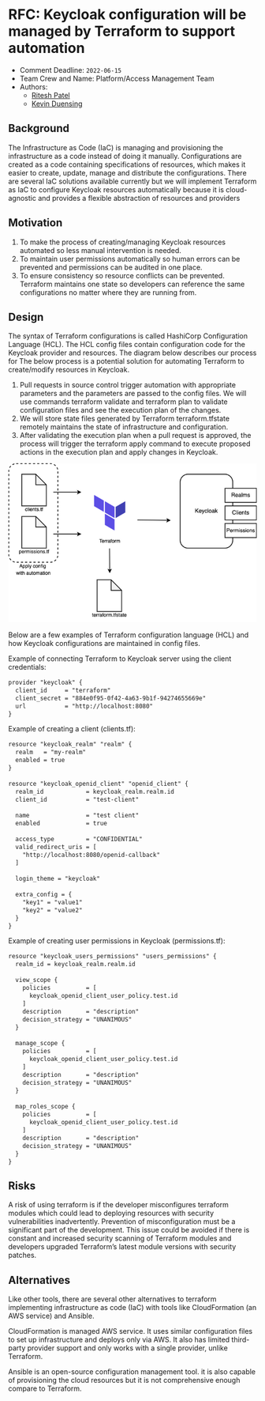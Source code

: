 # RFC: Keycloak configuration will be managed by Terraform to support automation 

<!--
The title is what you want comments on. Use the active voice in a future tense.
Example:
    - The website will be built using the XZY framework
-->

* Comment Deadline: `2022-06-15`
* Team Crew and Name: Platform/Access Management Team
* Authors:
  * [Ritesh Patel](https://github.com/iriteshp)
  * [Kevin Duensing](https://github.com/kjduensing)

## Background
The Infrastructure as Code (IaC) is managing and provisioning the infrastructure as a code instead of doing it manually. Configurations are created as a code containing specifications of resources, which makes it easier to create, update, manage and distribute the configurations. There are several IaC solutions available currently but we will implement Terraform as IaC to configure Keycloak resources automatically because it is cloud-agnostic and provides a flexible abstraction of resources and providers

## Motivation
1. To make the process of creating/managing Keycloak resources automated so less manual intervention is needed.
2. To maintain user permissions automatically so human errors can be prevented and permissions can be audited in one place.
3. To ensure consistency so resource conflicts can be prevented. Terraform maintains one state so developers can reference the same configurations no matter where they are running from.

## Design
The syntax of Terraform configurations is called HashiCorp Configuration Language (HCL). The HCL config files contain configuration code for the Keycloak provider and resources. The diagram below describes our process for  The below process is a potential solution for automating Terraform to create/modify resources in Keycloak.

1. Pull requests in source control trigger automation with appropriate parameters and the parameters are passed to the config files. We will use commands terraform validate and terraform plan to validate configuration files and see the execution plan of the changes.
2. We will store state files generated by Terraform terraform.tfstate remotely maintains the state of infrastructure and configuration. 
3. After validating the execution plan when a pull request is approved, the process will trigger the terraform apply  command to execute proposed actions in the execution plan and apply changes in Keycloak.

![Keycloak - Terraform architecture](images/kc-tf-arch.png)

Below are a few examples of Terraform configuration language (HCL) and how Keycloak configurations are maintained in config files.

Example of connecting Terraform to Keycloak server using the client credentials:

```hcl
provider "keycloak" {
  client_id     = "terraform"
  client_secret = "884e0f95-0f42-4a63-9b1f-94274655669e"
  url           = "http://localhost:8080"
}
```

Example of creating a client (clients.tf):
```hcl
resource "keycloak_realm" "realm" {
  realm   = "my-realm"
  enabled = true
}

resource "keycloak_openid_client" "openid_client" {
  realm_id            = keycloak_realm.realm.id
  client_id           = "test-client"

  name                = "test client"
  enabled             = true

  access_type         = "CONFIDENTIAL"
  valid_redirect_uris = [
    "http://localhost:8080/openid-callback"
  ]

  login_theme = "keycloak"

  extra_config = {
    "key1" = "value1"
    "key2" = "value2"
  }
}
```

Example of creating user permissions in Keycloak (permissions.tf):
```hcl
resource "keycloak_users_permissions" "users_permissions" {
  realm_id = keycloak_realm.realm.id

  view_scope {
    policies          = [
      keycloak_openid_client_user_policy.test.id
    ]
    description       = "description"
    decision_strategy = "UNANIMOUS"
  }

  manage_scope {
    policies          = [
      keycloak_openid_client_user_policy.test.id
    ]
    description       = "description"
    decision_strategy = "UNANIMOUS"
  }

  map_roles_scope {
    policies          = [
      keycloak_openid_client_user_policy.test.id
    ]
    description       = "description"
    decision_strategy = "UNANIMOUS"
  }
}
```
## Risks
A risk of using terraform is if the developer misconfigures terraform modules which could lead to deploying resources with security vulnerabilities inadvertently. Prevention of misconfiguration must be a significant part of the development. This issue could be avoided if there is constant and increased security scanning of Terraform modules and developers upgraded Terraform’s latest module versions with security patches.

## Alternatives
Like other tools, there are several other alternatives to terraform implementing infrastructure as code (IaC) with tools like CloudFormation (an AWS service) and Ansible.

CloudFormation is managed AWS service. It uses similar configuration files to set up infrastructure and deploys only via AWS. It also has limited third-party provider support and only works with a single provider, unlike Terraform.

Ansible is an open-source configuration management tool. it is also capable of provisioning the cloud resources but it is not comprehensive enough compare to Terraform.
